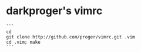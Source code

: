 darkproger's vimrc
==================
	```
	cd
	git clone http://github.com/proger/vimrc.git .vim
	cd .vim; make
	```
